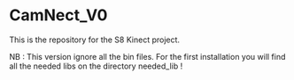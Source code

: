 CamNect_V0
==========

This is the repository for the S8 Kinect project.

NB : This version ignore all the bin files. 
     For the first installation you will find all the needed libs on the directory needed_lib !
     
    
